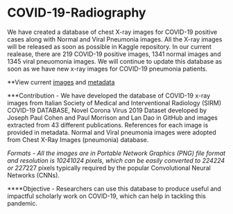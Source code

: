 # COVID-19-Radiography

We have created a database of chest X-ray images for COVID-19 positive cases along with Normal and Viral Pneumonia images. All the X-ray images will be released as soon as possible in Kaggle repository. In our current realease, there are 219 COVID-19 positive images, 1341 normal images and 1345 viral pneuomonia images. We will continue to update this database as soon as we have new x-ray images for COVID-19 pneumonia patients.  

**View current [images](images) and [metadata](metadata.csv)

***Contribution
    - We have developed the database of COVID-19 x-ray images from Italian Society of Medical and Interventional Radiology (SIRM) COVID-19 DATABASE, Novel Corona Virus 2019 Dataset developed by Joseph Paul Cohen and Paul Morrison and Lan Dao in GitHub and images extracted from 43 different publications. References for each image is provided in metadata. Normal and Viral pneumonia images were adopted from Chest X-Ray Images (pneumonia) database.   

***Formats
    - All the images are in Portable Network Graphics (PNG) file format and resolution is 1024*1024 pixels, which can be easily converted to 224*224 or 227*227 pixels typically required by the popular Convolutional Neural Networks (CNNs).

****Objective
    -  Researchers can use this database to produce useful and impactful scholarly work on COVID-19, which can help in tackling this pandemic. 